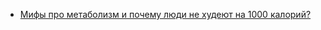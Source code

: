 - [Мифы про метаболизм и почему люди не худеют на 1000 калорий?](https://habr.com/ru/articles/855720/)